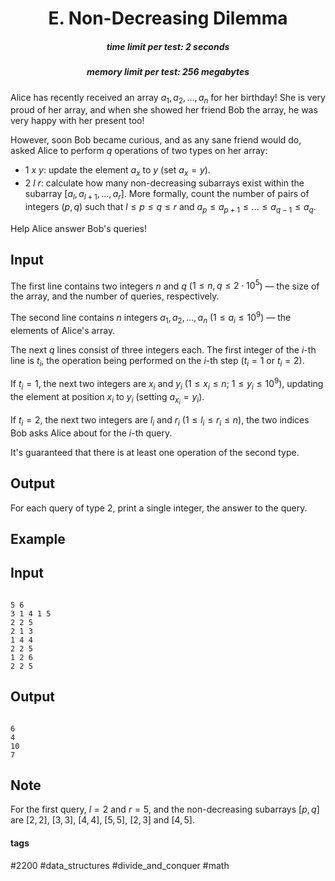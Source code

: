 <h1 style='text-align: center;'> E. Non-Decreasing Dilemma</h1>

<h5 style='text-align: center;'>time limit per test: 2 seconds</h5>
<h5 style='text-align: center;'>memory limit per test: 256 megabytes</h5>

Alice has recently received an array $a_1, a_2, \dots, a_n$ for her birthday! She is very proud of her array, and when she showed her friend Bob the array, he was very happy with her present too!

However, soon Bob became curious, and as any sane friend would do, asked Alice to perform $q$ operations of two types on her array:

* $1$ $x$ $y$: update the element $a_x$ to $y$ (set $a_x = y$).
* $2$ $l$ $r$: calculate how many non-decreasing subarrays exist within the subarray $[a_l, a_{l+1}, \dots, a_r]$. More formally, count the number of pairs of integers $(p,q)$ such that $l \le p \le q \le r$ and $a_p \le a_{p+1} \le \dots \le a_{q-1} \le a_q$.

Help Alice answer Bob's queries!

## Input

The first line contains two integers $n$ and $q$ ($1 \le n, q \le 2 \cdot 10^5$) — the size of the array, and the number of queries, respectively.

The second line contains $n$ integers $a_1, a_2, \dots, a_n$ ($1 \le a_i \le 10^9$) — the elements of Alice's array.

The next $q$ lines consist of three integers each. The first integer of the $i$-th line is $t_i$, the operation being performed on the $i$-th step ($t_i = 1$ or $t_i = 2$).

If $t_i = 1$, the next two integers are $x_i$ and $y_i$ ($1 \le x_i \le n$; $1 \le y_i \le 10^9$), updating the element at position $x_i$ to $y_i$ (setting $a_{x_i} = y_i$).

If $t_i = 2$, the next two integers are $l_i$ and $r_i$ ($1 \le l_i \le r_i \le n$), the two indices Bob asks Alice about for the $i$-th query.

It's guaranteed that there is at least one operation of the second type.

## Output

For each query of type $2$, print a single integer, the answer to the query.

## Example

## Input


```

5 6
3 1 4 1 5
2 2 5
2 1 3
1 4 4
2 2 5
1 2 6
2 2 5

```
## Output


```

6
4
10
7

```
## Note

For the first query, $l = 2$ and $r = 5$, and the non-decreasing subarrays $[p,q]$ are $[2,2]$, $[3,3]$, $[4,4]$, $[5,5]$, $[2,3]$ and $[4,5]$.



#### tags 

#2200 #data_structures #divide_and_conquer #math 